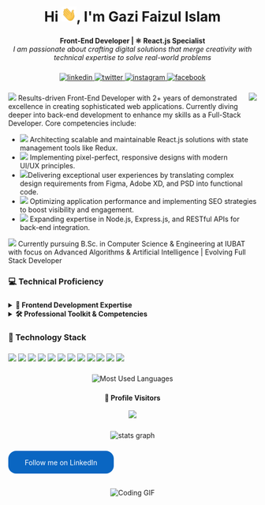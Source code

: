 <h1 align="center">Hi <img src="https://raw.githubusercontent.com/ABSphreak/ABSphreak/master/gifs/Hi.gif" width="30px" height="30px">, I'm Gazi Faizul Islam</h1>

###

<div align="center">
  <b>Front-End Developer | ⚛️ React.js Specialist</b>
  <br/>
  <i>I am passionate about crafting digital solutions that merge creativity with technical expertise to solve real-world problems</i>
</div>

###

<div align="center">
  <a href="https://www.linkedin.com/in/gazi-faizul-islam/" target="_blank">
    <img src="https://img.shields.io/badge/LinkedIn-0077B5?style=for-the-badge&logo=linkedin&logoColor=white" alt="linkedin"/>
  </a>
  <a href="https://x.com/faizul_gazi" target="_blank">
    <img src="https://img.shields.io/badge/Twitter-1DA1F2?style=for-the-badge&logo=twitter&logoColor=white" alt="twitter"/>
  </a>
  <a href="https://www.instagram.com/ferdowsgazi.008/" target="_blank">
    <img src="https://img.shields.io/badge/Instagram-E4405F?style=for-the-badge&logo=instagram&logoColor=white" alt="instagram"/>
  </a>
  <a href="https://www.facebook.com/md.ferdows.587" target="_blank">
    <img src="https://img.shields.io/badge/Facebook-1877F2?style=for-the-badge&logo=facebook&logoColor=white" alt="facebook"/>
  </a>
</div>

###

<div align="left">
  <img align="right" height="200" src="https://media.giphy.com/media/78XCFBGOlS6keY1Bil/giphy.gif"/>
  <p><img src="https://media2.giphy.com/media/QssGEmpkyEOhBCb7e1/giphy.gif?cid=ecf05e47a0n3gi1bfqntqmob8g9aid1oyj2wr3ds3mg700bl&rid=giphy.gif" width="20px"> Results-driven Front-End Developer with 2+ years of demonstrated excellence in creating sophisticated web applications. Currently diving deeper into back-end development to enhance my skills as a Full-Stack Developer. Core competencies include:</p>
  <ul>
    <li><img src="https://media.giphy.com/media/eNAsjO55tPbgaor7ma/giphy.gif" width="20px"> Architecting scalable and maintainable React.js solutions with state management tools like Redux.</li>
    <li><img src="https://media.giphy.com/media/SS8CV2rQdlYNLtBCiF/giphy.gif" width="20px"> Implementing pixel-perfect, responsive designs with modern UI/UX principles.</li>
    <li><img src="https://media.giphy.com/media/kH1DBkPNyZPOk0BxrM/giphy.gif" width="20px">Delivering exceptional user experiences by translating complex design requirements from Figma, Adobe XD, and PSD into functional code.</li>
    <li><img src="https://media.giphy.com/media/juua9i2c2fA0AIp2iq/giphy.gif" width="20px"> Optimizing application performance and implementing SEO strategies to boost visibility and engagement.</li>
    <li><img src="https://media.giphy.com/media/WUlplcMpOCEmTGBtBW/giphy.gif" width="20px"> Expanding expertise in Node.js, Express.js, and RESTful APIs for back-end integration.</li>
  </ul>
  <p><img src="https://media.giphy.com/media/iY8CRBdQXODJSCERIr/giphy.gif" width="25px"> Currently pursuing B.Sc. in Computer Science & Engineering at IUBAT with focus on Advanced Algorithms & Artificial Intelligence | Evolving Full Stack Developer</p>
</div>

###

<h3 align="left">💻 Technical Proficiency</h3>

###

<details>
<summary><b>🎨 Frontend Development Expertise</b></summary>
<br>
• React.js - Advanced component architecture, Custom Hooks, Context API, Redux/Redux Toolkit<br>
• JavaScript - ES6+, TypeScript, Async Programming, DOM manipulation<br>
• Modern CSS - Flexbox, Grid, Sass/SCSS, CSS-in-JS, Animations<br>
• UI Frameworks - Bootstrap 5, Tailwind CSS, Material-UI, Chakra UI<br>
• Responsive Design - Mobile-first approach, Cross-browser compatibility<br>
• Performance - Code splitting, Lazy loading, Bundle optimization<br>
• Web Vitals - Core Web Vitals optimization, SEO best practices
</details>

<details>
<summary><b>🛠️ Professional Toolkit & Competencies</b></summary>
<br>
• Version Control - Git, GitHub, GitLab<br>
• Development Environment - VS Code, WebStorm<br>
• API Integration - RESTful APIs, GraphQL, Firebase<br>
• Design Collaboration - Figma, Adobe XD, Zeplin<br>
• Testing & Quality - Jest, React Testing Library, Cypress<br>
• CI/CD - GitHub Actions, Netlify, Vercel<br>
• Project Management - Agile/Scrum, Jira, Trello
</details>

###

<h3 align="left">🚀 Technology Stack</h3>

###

<div align="left">
  <img src="https://img.shields.io/badge/React-20232A?style=for-the-badge&logo=react&logoColor=61DAFB" />
  <img src="https://img.shields.io/badge/JavaScript-F7DF1E?style=for-the-badge&logo=javascript&logoColor=black" />
  <img src="https://img.shields.io/badge/TypeScript-007ACC?style=for-the-badge&logo=typescript&logoColor=white" />
  <img src="https://img.shields.io/badge/Tailwind_CSS-38B2AC?style=for-the-badge&logo=tailwind-css&logoColor=white" />
  <img src="https://img.shields.io/badge/Bootstrap-563D7C?style=for-the-badge&logo=bootstrap&logoColor=white" />
  <img src="https://img.shields.io/badge/HTML5-E34F26?style=for-the-badge&logo=html5&logoColor=white" />
  <img src="https://img.shields.io/badge/CSS3-1572B6?style=for-the-badge&logo=css3&logoColor=white" />
  <img src="https://img.shields.io/badge/Firebase-039BE5?style=for-the-badge&logo=Firebase&logoColor=white" />
  <img src="https://img.shields.io/badge/Python-3776AB?style=for-the-badge&logo=python&logoColor=white" />
  <img src="https://img.shields.io/badge/Java-ED8B00?style=for-the-badge&logo=openjdk&logoColor=white" />
  <img src="https://img.shields.io/badge/GIT-E44C30?style=for-the-badge&logo=git&logoColor=white" />
  <img src="https://img.shields.io/badge/Redux-593D88?style=for-the-badge&logo=redux&logoColor=white" />
</div>

###

<div align="center">
  <img src="https://github-readme-stats.vercel.app/api/top-langs/?username=faizul-gazi&theme=radical&hide_border=true&include_all_commits=true&count_private=true&layout=compact" alt="Most Used Languages" />
</div>

###

<div align="center">
  <b>👥 Profile Visitors</b>
  <br><br>
  <img src="https://profile-counter.glitch.me/faizul-gazi/count.svg?" />
</div>

###

<div align="center">
  <img src="https://github-readme-stats.vercel.app/api?username=faizul-gazi&hide_title=false&hide_rank=false&show_icons=true&include_all_commits=true&count_private=true&disable_animations=false&theme=radical&locale=en&hide_border=true" height="150" alt="stats graph" />
</div>

###

###
<a href="http://www.linkedin.com/comm/mynetwork/discovery-see-all?usecase=PEOPLE_FOLLOWS&followMember=gazi-faizul-islam" 
   style="display: flex; align-items: center; justify-content: center; padding: 7px; text-decoration: none; color: #ffffff; 
   width: 200px; height: 32px; border-radius: 16px; background-color: #0A66C2; font-family: 'SF Pro Text', Helvetica, sans-serif; 
   text-align: center;" target="_blank">
   Follow me on LinkedIn
</a>

##

<div align="center">
  <img src="https://media.giphy.com/media/VTtANKl0beDFQRLDTh/giphy.gif" alt="Coding GIF" width="480" height="480" />
</div>